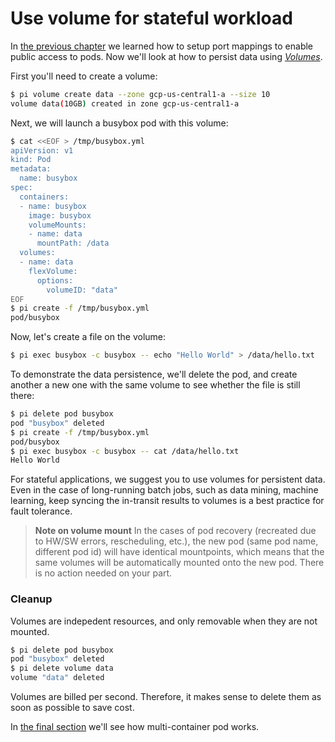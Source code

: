 # Use volume for stateful workload

In [the previous chapter](../Quickstart/understand_network.md) we learned how to setup port mappings to enable public access to pods. Now we'll look at how to persist data using [_Volumes_](../Feature/volume.md).

First you'll need to create a volume:

```sh
$ pi volume create data --zone gcp-us-central1-a --size 10
volume data(10GB) created in zone gcp-us-central1-a
```

Next, we will launch a busybox pod with this volume:

```sh
$ cat <<EOF > /tmp/busybox.yml
apiVersion: v1
kind: Pod
metadata:
  name: busybox
spec:
  containers:
  - name: busybox
    image: busybox
    volumeMounts:
    - name: data
      mountPath: /data
  volumes:
  - name: data
    flexVolume:
      options:
        volumeID: "data"
EOF
$ pi create -f /tmp/busybox.yml
pod/busybox
```

Now, let's create a file on the volume:

```sh
$ pi exec busybox -c busybox -- echo "Hello World" > /data/hello.txt
```

To demonstrate the data persistence, we'll delete the pod, and create another a new one with the same volume to see whether the file is still there:

```sh
$ pi delete pod busybox
pod "busybox" deleted
$ pi create -f /tmp/busybox.yml
pod/busybox
$ pi exec busybox -c busybox -- cat /data/hello.txt
Hello World
```

For stateful applications, we suggest you to use volumes for persistent data. Even in the case of long-running batch jobs, such as data mining, machine learning, keep syncing the in-transit results to volumes is a best practice for fault tolerance.

>**Note on volume mount**
> In the cases of pod recovery (recreated due to HW/SW errors, rescheduling, etc.), the new pod (same pod name, different pod id) will have identical mountpoints, which means that the same volumes will be automatically mounted onto the new pod. There is no action needed on your part.

### Cleanup

Volumes are indepedent resources, and only removable when they are not mounted.

```sh
$ pi delete pod busybox
pod "busybox" deleted
$ pi delete volume data
volume "data" deleted
```

Volumes are billed per second. Therefore, it makes sense to delete them as soon as possible to save cost.

In [the final section](../Quickstart/working_with_multi-container_pod.md) we'll see how multi-container pod works.
